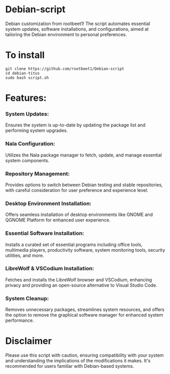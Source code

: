 # Debian-script
Debian  customization from rootbeet1!
The script automates essential system updates, software installations, and configurations, aimed at tailoring the Debian environment to personal preferences.

# To install
    git clone https://github.com/rootbeet1/Debian-script
    cd debian-titus
    sudo bash script.sh

# Features:

### System Updates:
Ensures the system is up-to-date by updating the package list and performing system upgrades.

### Nala Configuration: 
Utilizes the Nala package manager to fetch, update, and manage essential system components.

### Repository Management: 
  Provides options to switch between Debian testing and stable repositories, with careful                                consideration for user preference and experience level.

### Desktop Environment Installation: 
  Offers seamless installation of desktop environments like GNOME and QGNOME                                             Platform for enhanced user experience.

### Essential Software Installation: 
  Installs a curated set of essential programs including office tools, multimedia players, productivity software,        system monitoring tools, security utilities, and more.

### LibreWolf & VSCodium Installation: 
  Fetches and installs the LibreWolf browser and VSCodium, enhancing privacy and providing an open-source                alternative to Visual Studio Code.


### System Cleanup: 
  Removes unnecessary packages, streamlines system resources, and offers the option to remove the graphical software     manager for enhanced system performance.

# Disclaimer 
  Please use this script with caution, ensuring compatibility with your system and understanding the implications of     the modifications it makes. It's recommended for users familiar with Debian-based systems.



